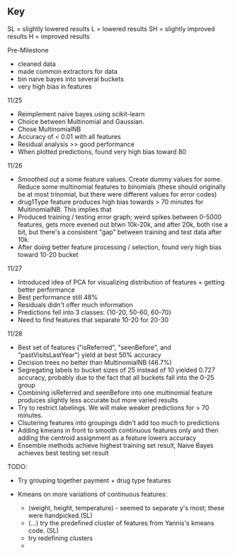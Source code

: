 Key
---

SL = slightly lowered results
L = lowered results 
SH = slightly improved results
H = improved results

Pre-Milestone 
- cleaned data
- made common extractors for data
- bin naive bayes into several buckets
- very high bias in features

11/25
- Reimplement naive bayes using scikit-learn
- Choice between Multinomial and Gaussian.
- Chose MultinomialNB
- Accuracy of < 0.01 with all features
- Residual analysis >> good performance
- When plotted predictions, found very high bias toward 80

11/26
- Smoothed out a some feature values. Create dummy values for some. Reduce some multinomial features to binomials (these should originally be at most trinomial, but there were different values for error codes)
- drug1Type feature produces high bias towards > 70 minutes for MultinomialNB. This implies that 
- Produced training / testing error graph; weird spikes between 0-5000 features,
gets more evened out btwn 10k-20k, and after 20k, both rise a bit, but there's a consistent "gap" between training and test data after 10k.
- After doing better feature processing / selection, found very high bias toward 10-20 bucket

11/27
- Introduced idea of PCA for visualizing distribution of features + getting better performance
- Best performance still 48%
- Residuals didn't offer much information
- Predictions fell into 3 classes: {10-20, 50-60, 60-70}
- Need to find features that separate 10-20 for 20-30

11/28
- Best set of features ("isReferred", "seenBefore", and "pastVisitsLastYear") yield at best 50% accuracy
- Decision trees no better than MultinomialNB (46.7%)
- Segregating labels to bucket sizes of 25 instead of 10 yielded 0.727 accuracy, probably due to the fact that all buckets fall into the 0-25 group
- Combining isReferred and seenBefore into one multinomial feature produces slightly less accurate but more varied results
- Try to restrict labelings. We will make weaker predictions for > 70 minutes.
- Clsutering features into groupings didn't add too much to predictions
- Adding kmeans in front to smooth continuous features only and then adding the centroid assignment as a feature lowers accuracy
- Ensemble methods achieve highest training set result, Naive Bayes achieves best testing set result

TODO:
- Try grouping together payment + drug type features
- Kmeans on more variations of continuous features:

	- (weight, height, temperature) - seemed to separate y's most; these were handpicked.(SL)
	- (...) try the predefined cluster of features from Yannis's kmeans code. (SL)
	- try redefining clusters
	- 
